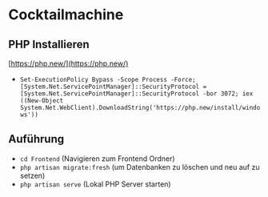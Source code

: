 # Cocktailmachine


## PHP Installieren
[https://php.new/](https://php.new/)
- ` Set-ExecutionPolicy Bypass -Scope Process -Force; [System.Net.ServicePointManager]::SecurityProtocol = [System.Net.ServicePointManager]::SecurityProtocol -bor 3072; iex ((New-Object System.Net.WebClient).DownloadString('https://php.new/install/windows')) `

## Auführung
- `cd Frontend` (Navigieren zum Frontend Ordner)
- `php artisan migrate:fresh`  (um Datenbanken zu löschen und neu auf zu setzen)
- `php artisan serve` (Lokal PHP Server starten)
